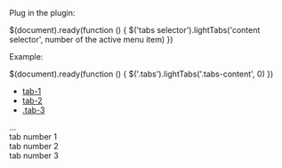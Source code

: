 Plug in the plugin:

$(document).ready(function () {
  $('tabs selector').lightTabs('content selector', number of the active menu item)
})



Example:

$(document).ready(function () {
  $('.tabs').lightTabs('.tabs-content', 0)
})

<ul class="tabs">
  <li class="active">
    <a href="#tab-1">tab-1</a>
  </li>
  <li><a href=".tab-2">tab-2</a></li>
  <li><a href="#tab-3">.tab-3</a></li>
</ul>
...
<div class='tabs-content'>
  <div id='tab-1'>
    tab number 1
  </div>
  <div class='tab-2'>
    tab number 2
  </div>
  <div id='tab-3'>
    tab number 3
  </div>
</div>